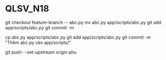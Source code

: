 # QLSV_N18

git checkout feature-branch -- abc.py
mv abc.py app/scripts/abc.py
git add app/scripts/abc.py
git commit -m

cp abc.py app/scripts/abc.py
git add app/scripts/abc.py
git commit -m "Thêm abc.py vào app/scripts/"

git push --set-upstream origin phu